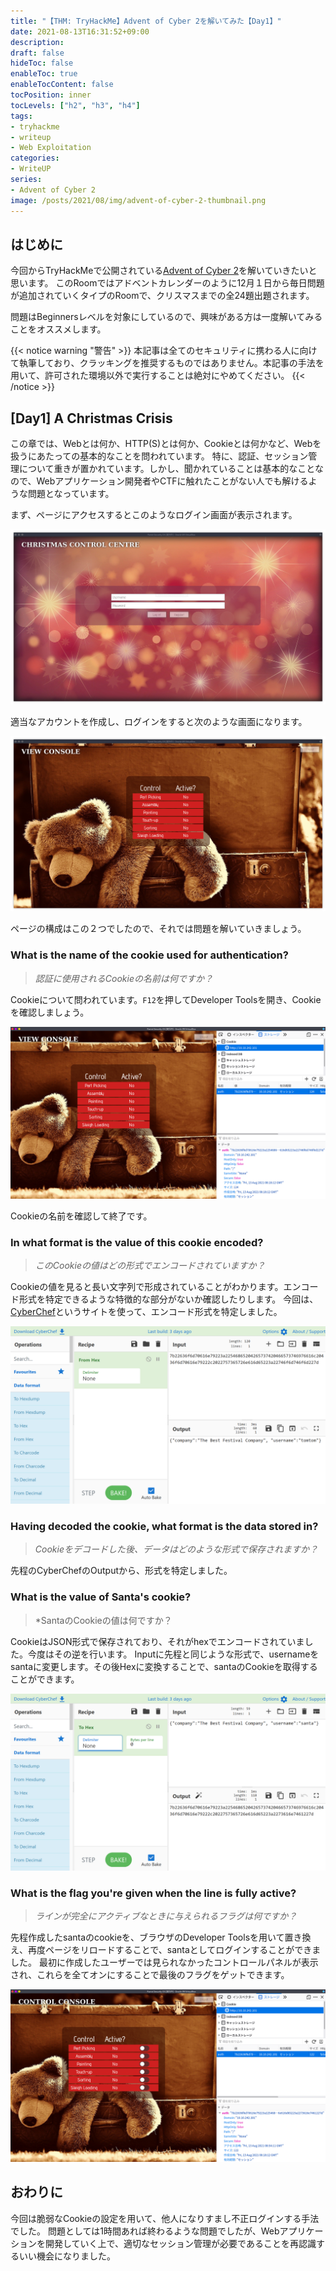 ```yaml
---
title: "【THM: TryHackMe】Advent of Cyber 2を解いてみた【Day1】"
date: 2021-08-13T16:31:52+09:00
description:
draft: false
hideToc: false
enableToc: true
enableTocContent: false
tocPosition: inner
tocLevels: ["h2", "h3", "h4"]
tags:
- tryhackme
- writeup
- Web Exploitation
categories:
- WriteUP
series:
- Advent of Cyber 2
image: /posts/2021/08/img/advent-of-cyber-2-thumbnail.png
---
```


## はじめに

今回からTryHackMeで公開されている[Advent of Cyber 2](https://tryhackme.com/room/adventofcyber2)を解いていきたいと思います。
このRoomではアドベントカレンダーのように12月１日から毎日問題が追加されていくタイプのRoomで、クリスマスまでの全24題出題されます。

問題はBeginnersレベルを対象にしているので、興味がある方は一度解いてみることをオススメします。

{{< notice warning "警告" >}}
本記事は全てのセキュリティに携わる人に向けて執筆しており、クラッキングを推奨するものではありません。本記事の手法を用いて、許可された環境以外で実行することは絶対にやめてください。
{{< /notice >}}

## [Day1] A Christmas Crisis

この章では、Webとは何か、HTTP(S)とは何か、Cookieとは何かなど、Webを扱うにあたっての基本的なことを問われています。
特に、認証、セッション管理について重きが置かれています。しかし、聞かれていることは基本的なことなので、Webアプリケーション開発者やCTFに触れたことがない人でも解けるような問題となっています。

まず、ページにアクセスするとこのようなログイン画面が表示されます。

![Login Page](img/2021-08-13-17-12-20.png)

適当なアカウントを作成し、ログインをすると次のような画面になります。

![Home Page](img/2021-08-13-17-19-01.png)

ページの構成はこの２つでしたので、それでは問題を解いていきましょう。

### What is the name of the cookie used for authentication?

> *認証に使用されるCookieの名前は何ですか？*

Cookieについて問われています。`F12`を押してDeveloper Toolsを開き、Cookieを確認しましょう。

![Developer Tools](img/2021-08-13-17-36-59.png)

Cookieの名前を確認して終了です。

### In what format is the value of this cookie encoded?

> *このCookieの値はどの形式でエンコードされていますか？*

Cookieの値を見ると長い文字列で形成されていることがわかります。エンコード形式を特定できるような特徴的な部分がないか確認したりします。
今回は、[CyberChef](https://gchq.github.io/CyberChef/)というサイトを使って、エンコード形式を特定しました。

![Identify the encoding format](img/2021-08-13-17-43-25.png)

### Having decoded the cookie, what format is the data stored in?

> *Cookieをデコードした後、データはどのような形式で保存されますか？*

先程のCyberChefのOutputから、形式を特定しました。

### What is the value of Santa's cookie?

> *SantaのCookieの値は何ですか？

CookieはJSON形式で保存されており、それがhexでエンコードされていました。今度はその逆を行います。
Inputに先程と同じような形式で、usernameをsantaに変更します。その後Hexに変換することで、santaのCookieを取得することができます。

![encode santa's cookie](img/2021-08-13-17-51-05.png)

### What is the flag you're given when the line is fully active?

> *ラインが完全にアクティブなときに与えられるフラグは何ですか？*

先程作成したsantaのcookieを、ブラウザのDeveloper Toolsを用いて置き換え、再度ページをリロードすることで、santaとしてログインすることができました。
最初に作成したユーザーでは見られなかったコントロールパネルが表示され、これらを全てオンにすることで最後のフラグをゲットできます。

![Login as santa](img/2021-08-13-17-57-02.png)

## おわりに

今回は脆弱なCookieの設定を用いて、他人になりすまし不正ログインする手法でした。
問題としては1時間あれば終わるような問題でしたが、Webアプリケーションを開発していく上で、適切なセッション管理が必要であることを再認識するいい機会になりました。
